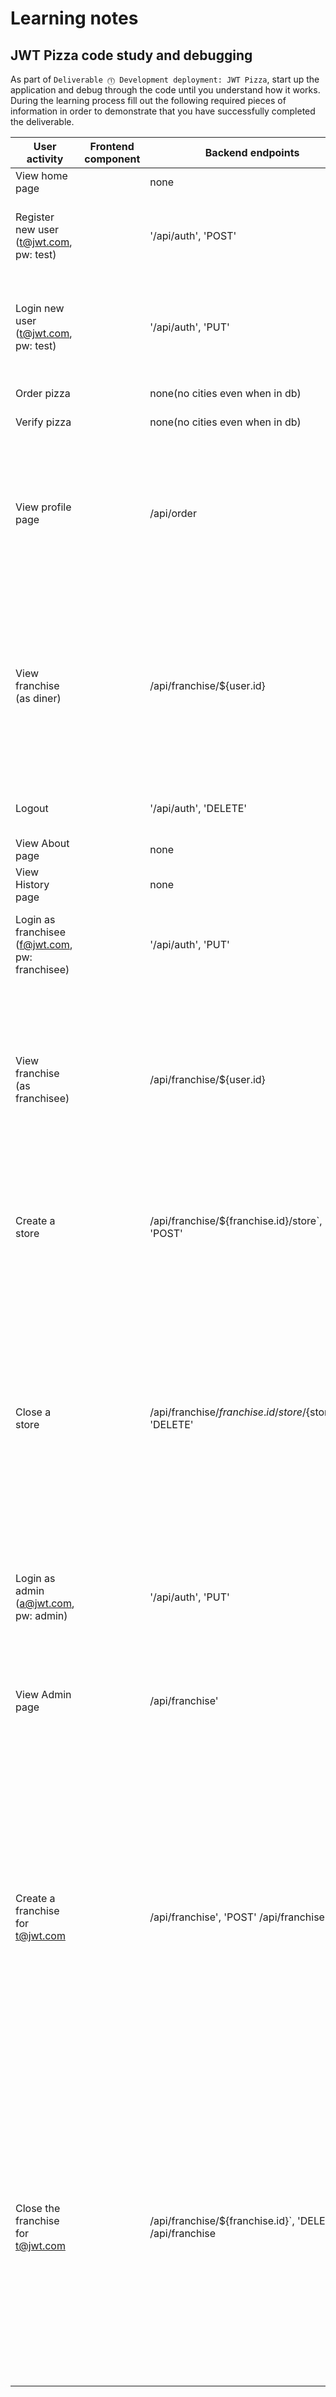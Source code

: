 # Learning notes

## JWT Pizza code study and debugging

As part of `Deliverable ⓵ Development deployment: JWT Pizza`, start up the application and debug through the code until you understand how it works. During the learning process fill out the following required pieces of information in order to demonstrate that you have successfully completed the deliverable.

| User activity                                       | Frontend component | Backend endpoints | Database SQL |
| --------------------------------------------------- | ------------------ | ----------------- | ------------ |
| View home page                                      |                    |none                   |none              |
| Register new user<br/>(t@jwt.com, pw: test)         |                    |'/api/auth', 'POST'  |INSERT INTO user (name, email, password) VALUES (?, ?, ?) INSERT INTO userRole (userId, role, objectId) VALUES (?, ?, ?)              |
| Login new user<br/>(t@jwt.com, pw: test)            |                    |'/api/auth', 'PUT' |INSERT INTO user (name, email, password) VALUES (?, ?, ?) INSERT INTO userRole (userId, role, objectId) VALUES (?, ?, ?) INSERT INTO auth (token, userId) VALUES (?, ?)            |
| Order pizza                                         |                    |  none(no cities even when in db)   |           none(no cities even when in db)  |
| Verify pizza                                        |                    |            none(no cities even when in db)        |       none(no cities even when in db)        |
| View profile page                                   |                    |  /api/order                 | SELECT userId FROM auth WHERE token=?  SELECT id, franchiseId, storeId, date FROM dinerOrder WHERE dinerId=? LIMIT ${offset},${config.db.listPerPage}   (im guessing that order should be here, i just don't know why no cities are loading maybe i broke it)        |
| View franchise<br/>(as diner)                       |                    |   /api/franchise/${user.id}                |      SELECT userId FROM auth WHERE token=? SELECT objectId FROM userRole WHERE role='franchisee' AND userId=?` `SELECT id, name FROM franchise WHERE id in (${franchiseIds.join(',')})` SELECT u.id, u.name, u.email FROM userRole AS ur JOIN user AS u ON u.id=ur.userId WHERE ur.objectId=? AND ur.role='franchisee'      |
| Logout                                              |                    |             '/api/auth', 'DELETE'      | SELECT userId FROM auth WHERE token=  DELETE FROM auth WHERE token=?           |
| View About page                                     |                    |    none               | none              |
| View History page                                   |                    |    none               |      none        |
| Login as franchisee<br/>(f@jwt.com, pw: franchisee) |                    |  '/api/auth', 'PUT'                 | SELECT * FROM user WHERE email=? SELECT * FROM userRole WHERE userId=? INSERT INTO auth (token, userId) VALUES (?, ?)           |
| View franchise<br/>(as franchisee)                  |                    |/api/franchise/${user.id}                   |  SELECT userId FROM auth WHERE token=? SELECT objectId FROM userRole WHERE role='franchisee' AND userId=?    SELECT id, name FROM franchise WHERE id in (${franchiseIds.join(',')}) SELECT u.id, u.name, u.email FROM userRole AS ur JOIN user AS u ON u.id=ur.userId WHERE ur.objectId=? AND ur.role='franchisee'      |
| Create a store                                      |                    | /api/franchise/${franchise.id}/store`, 'POST'                  | SELECT userId FROM auth WHERE token=?  SELECT u.id, u.name, u.email FROM userRole AS ur JOIN user AS u ON u.id=ur.userId WHERE ur.objectId=? AND ur.role='franchisee'           |
| Close a store                                       |                    |   /api/franchise/${franchise.id}/store/${store.id}`, 'DELETE'                |  SELECT userId FROM auth WHERE token=?      SELECT u.id, u.name, u.email FROM userRole AS ur JOIN user AS u ON u.id=ur.userId WHERE ur.objectId=? AND ur.role='franchisee  DELETE FROM store WHERE franchiseId=? AND id=?  SELECT userId FROM auth WHERE token=? SELECT id, name FROM franchise WHERE id in (${franchiseIds.join(',')}) SELECT u.id, u.name, u.email FROM userRole AS ur JOIN user AS u ON u.id=ur.userId WHERE ur.objectId=? AND ur.role='franchisee' |
| Login as admin<br/>(a@jwt.com, pw: admin)           |                    |  '/api/auth', 'PUT'   | SELECT * FROM user WHERE email=?  SELECT * FROM userRole WHERE userId=?  INSERT INTO auth (token, userId) VALUES (?, ?)             |
| View Admin page                                     |                    | /api/franchise'      | SELECT userId FROM auth WHERE token=? SELECT id, name FROM franchise  SELECT u.id, u.name, u.email FROM userRole AS ur JOIN user AS u ON u.id=ur.userId WHERE ur.objectId=? AND ur.role='franchisee'          |
| Create a franchise for t@jwt.com                    |                    |/api/franchise', 'POST'    /api/franchise'               |   `SELECT userId FROM auth WHERE token=? SELECT id, name FROM user WHERE email=?  INSERT INTO franchise (name) VALUES (?) INSERT INTO userRole (userId, role, objectId) VALUES (?, ?, ?)  SELECT userId FROM auth WHERE token=? SELECT id, name FROM franchise SELECT u.id, u.name, u.email FROM userRole AS ur JOIN user AS u ON u.id=ur.userId WHERE ur.objectId=? AND ur.role='franchisee  SELECT u.id, u.name, u.email FROM userRole AS ur JOIN user AS u ON u.id=ur.userId WHERE ur.objectId=? AND ur.role='franchisee' |
| Close the franchise for t@jwt.com                   |                    | /api/franchise/${franchise.id}`, 'DELETE' /api/franchise                 |  SELECT userId FROM auth WHERE token=?     DELETE FROM store WHERE franchiseId=?` DELETE FROM userRole WHERE objectId=?   DELETE FROM franchise WHERE id=?  SELECT userId FROM auth WHERE token=? SELECT userId FROM auth WHERE token=? SELECT id, name FROM franchise SELECT u.id, u.name, u.email FROM userRole AS ur JOIN user AS u ON u.id=ur.userId WHERE ur.objectId=? AND ur.role='franchisee' SELECT u.id, u.name, u.email FROM userRole AS ur JOIN user AS u ON u.id=ur.userId WHERE ur.objectId=? AND ur.role='franchisee'  | 
